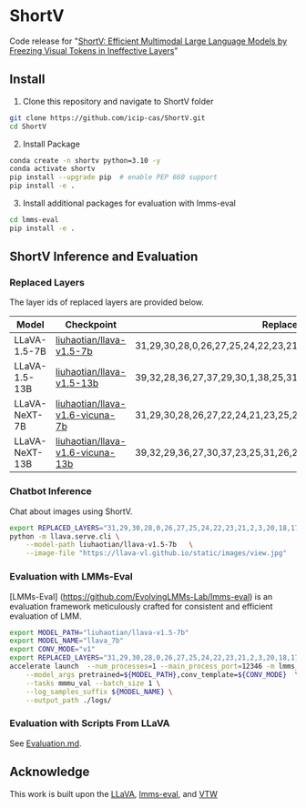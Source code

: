 # ShortV
Code release for "[ShortV: Efficient Multimodal Large Language Models by Freezing Visual Tokens in Ineffective Layers](https://arxiv.org/abs/2504.00502)"

## Install

1. Clone this repository and navigate to ShortV folder
```bash
git clone https://github.com/icip-cas/ShortV.git
cd ShortV
```

2. Install Package
```bash
conda create -n shortv python=3.10 -y
conda activate shortv
pip install --upgrade pip  # enable PEP 660 support
pip install -e .
```

3. Install additional packages for evaluation with lmms-eval
```bash
cd lmms-eval
pip install -e .
```

## ShortV Inference and Evaluation

### Replaced Layers

The layer ids of replaced layers are provided below.

| Model | Checkpoint | Replaced Layers |
| --- | --- | --- |
| LLaVA-1.5-7B | [liuhaotian/llava-v1.5-7b](https://huggingface.co/liuhaotian/llava-v1.5-7b) | 31,29,30,28,0,26,27,25,24,22,23,21,2,3,20,18,17,12,19 |
| LLaVA-1.5-13B | [liuhaotian/llava-v1.5-13b](https://huggingface.co/liuhaotian/llava-v1.5-13b) | 39,32,28,36,27,37,29,30,1,38,25,31,2,26,23,34,0,33,35,22,24,21,20,17 |
| LLaVA-NeXT-7B | [liuhaotian/llava-v1.6-vicuna-7b](https://huggingface.co/liuhaotian/llava-v1.6-vicuna-7b) | 31,29,30,28,26,27,22,24,21,23,25,20,19,17,18,15,12,0,2 |
| LLaVA-NeXT-13B | [liuhaotian/llava-v1.6-vicuna-13b](https://huggingface.co/liuhaotian/llava-v1.6-vicuna-13b) | 39,32,29,36,27,30,37,23,25,31,26,2,28,22,33,35,34,24,38,21,20,18,1,17 |


### Chatbot Inference

Chat about images using ShortV. 

```bash
export REPLACED_LAYERS="31,29,30,28,0,26,27,25,24,22,23,21,2,3,20,18,17,12,19"
python -m llava.serve.cli \
    --model-path liuhaotian/llava-v1.5-7b   \
    --image-file "https://llava-vl.github.io/static/images/view.jpg"
```

### Evaluation with LMMs-Eval

[LMMs-Eval] (https://github.com/EvolvingLMMs-Lab/lmms-eval) is an evaluation framework meticulously crafted for consistent and efficient evaluation of LMM.

```bash
export MODEL_PATH="liuhaotian/llava-v1.5-7b"
export MODEL_NAME="llava_7b"
export CONV_MODE="v1"
export REPLACED_LAYERS="31,29,30,28,0,26,27,25,24,22,23,21,2,3,20,18,17,12,19"
accelerate launch  --num_processes=1 --main_process_port=12346 -m lmms_eval --model llava \
    --model_args pretrained=${MODEL_PATH},conv_template=${CONV_MODE}  \
    --tasks mmmu_val --batch_size 1 \
    --log_samples_suffix ${MODEL_NAME} \
    --output_path ./logs/ 
```

### Evaluation with Scripts From LLaVA

See [Evaluation.md](https://github.com/icip-cas/ShortV/blob/main/docs/Evaluation.md).

## Acknowledge
This work is built upon the [LLaVA](https://github.com/haotian-liu/LLaVA), [lmms-eval](https://github.com/EvolvingLMMs-Lab/lmms-eval), and [VTW](https://github.com/lzhxmu/VTW)